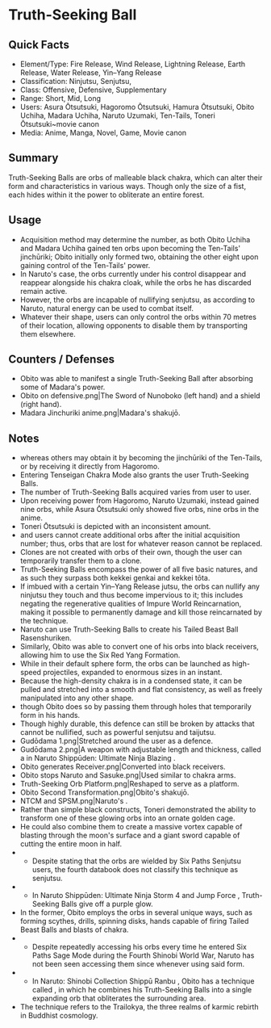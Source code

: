 # Truth-Seeking Ball

## Quick Facts
- Element/Type: Fire Release, Wind Release, Lightning Release, Earth Release, Water Release, Yin–Yang Release
- Classification: Ninjutsu, Senjutsu,
- Class: Offensive, Defensive, Supplementary
- Range: Short, Mid, Long
- Users: Asura Ōtsutsuki, Hagoromo Ōtsutsuki, Hamura Ōtsutsuki, Obito Uchiha, Madara Uchiha, Naruto Uzumaki, Ten-Tails, Toneri Ōtsutsuki~movie canon
- Media: Anime, Manga, Novel, Game, Movie canon

## Summary
Truth-Seeking Balls are orbs of malleable black chakra, which can alter their form and characteristics in various ways. Though only the size of a fist, each hides within it the power to obliterate an entire forest.

## Usage
- Acquisition method may determine the number, as both Obito Uchiha and Madara Uchiha gained ten orbs upon becoming the Ten-Tails' jinchūriki; Obito initially only formed two, obtaining the other eight upon gaining control of the Ten-Tails' power.
- In Naruto's case, the orbs currently under his control disappear and reappear alongside his chakra cloak, while the orbs he has discarded remain active.
- However, the orbs are incapable of nullifying senjutsu, as according to Naruto, natural energy can be used to combat itself.
- Whatever their shape, users can only control the orbs within 70 metres of their location, allowing opponents to disable them by transporting them elsewhere.

## Counters / Defenses
- Obito was able to manifest a single Truth-Seeking Ball after absorbing some of Madara's power.
- Obito on defensive.png|The Sword of Nunoboko (left hand) and a shield (right hand).
- Madara Jinchuriki anime.png|Madara's shakujō.

## Notes
- whereas others may obtain it by becoming the jinchūriki of the Ten-Tails, or by receiving it directly from Hagoromo.
- Entering Tenseigan Chakra Mode also grants the user Truth-Seeking Balls.
- The number of Truth-Seeking Balls acquired varies from user to user.
- Upon receiving power from Hagoromo, Naruto Uzumaki, instead gained nine orbs, while Asura Ōtsutsuki only showed five orbs, nine orbs in the anime.
- Toneri Ōtsutsuki is depicted with an inconsistent amount.
- and users cannot create additional orbs after the initial acquisition number; thus, orbs that are lost for whatever reason cannot be replaced.
- Clones are not created with orbs of their own, though the user can temporarily transfer them to a clone.
- Truth-Seeking Balls encompass the power of all five basic natures, and as such they surpass both kekkei genkai and kekkei tōta.
- If imbued with a certain Yin–Yang Release jutsu, the orbs can nullify any ninjutsu they touch and thus become impervious to it; this includes negating the regenerative qualities of Impure World Reincarnation, making it possible to permanently damage and kill those reincarnated by the technique.
- Naruto can use Truth-Seeking Balls to create his Tailed Beast Ball Rasenshuriken.
- Similarly, Obito was able to convert one of his orbs into black receivers, allowing him to use the Six Red Yang Formation.
- While in their default sphere form, the orbs can be launched as high-speed projectiles, expanded to enormous sizes in an instant.
- Because the high-density chakra is in a condensed state, it can be pulled and stretched into a smooth and flat consistency, as well as freely manipulated into any other shape.
- though Obito does so by passing them through holes that temporarily form in his hands.
- Though highly durable, this defence can still be broken by attacks that cannot be nullified, such as powerful senjutsu and taijutsu.
- Gudōdama 1.png|Stretched around the user as a defence.
- Gudōdama 2.png|A weapon with adjustable length and thickness, called a in Naruto Shippūden: Ultimate Ninja Blazing .
- Obito generates Receiver.png|Converted into black receivers.
- Obito stops Naruto and Sasuke.png|Used similar to chakra arms.
- Truth-Seeking Orb Platform.png|Reshaped to serve as a platform.
- Obito Second Transformation.png|Obito's shakujō.
- NTCM and SPSM.png|Naruto's .
- Rather than simple black constructs, Toneri demonstrated the ability to transform one of these glowing orbs into an ornate golden cage.
- He could also combine them to create a massive vortex capable of blasting through the moon's surface and a giant sword capable of cutting the entire moon in half.
- * Despite stating that the orbs are wielded by Six Paths Senjutsu users, the fourth databook does not classify this technique as senjutsu.
- * In Naruto Shippūden: Ultimate Ninja Storm 4 and Jump Force , Truth-Seeking Balls give off a purple glow.
- In the former, Obito employs the orbs in several unique ways, such as forming scythes, drills, spinning disks, hands capable of firing Tailed Beast Balls and blasts of chakra.
- * Despite repeatedly accessing his orbs every time he entered Six Paths Sage Mode during the Fourth Shinobi World War, Naruto has not been seen accessing them since whenever using said form.
- * In Naruto: Shinobi Collection Shippū Ranbu , Obito has a technique called , in which he combines his Truth-Seeking Balls into a single expanding orb that obliterates the surrounding area.
- The technique refers to the Trailokya, the three realms of karmic rebirth in Buddhist cosmology.
